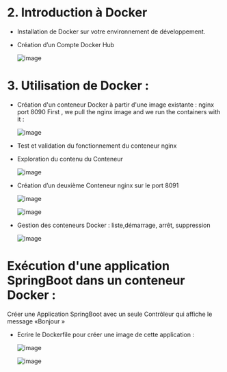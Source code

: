 # 2. Introduction à Docker
- Installation de Docker sur votre environnement de développement.
- Création d’un Compte Docker Hub

  ![image](https://github.com/firassaada/Devops-Labs/assets/94303698/a4433315-7562-46be-b5d5-54266b83b816)

# 3. Utilisation de Docker :
- Création d'un conteneur Docker à partir d'une image existante : nginx port 8090
  First , we pull the nginx image and we run the containers with it :

  ![image](https://github.com/firassaada/Devops-Labs/assets/94303698/d6e7cbf8-5ef1-45c4-bb28-3f23bb3cfb75)

- Test et validation du fonctionnement du conteneur nginx
- Exploration du contenu du Conteneur

  ![image](https://github.com/firassaada/Devops-Labs/assets/94303698/3780b4d6-c452-449c-8a21-46d2c392aafe)

- Création d’un deuxième Conteneur nginx sur le port 8091
  
  ![image](https://github.com/firassaada/Devops-Labs/assets/94303698/9a312d2a-54e7-42e1-bcfe-1967010d4e81)

  ![image](https://github.com/firassaada/Devops-Labs/assets/94303698/0a4de02d-9993-4e53-87cc-12fbf15d31b0)

- Gestion des conteneurs Docker : liste,démarrage, arrêt, suppression

  ![image](https://github.com/firassaada/Devops-Labs/assets/94303698/028fe71e-bbc8-43fa-b0a7-7078a26b99a8)

 # Exécution d'une application SpringBoot dans un conteneur Docker :
  Créer une Application SpringBoot avec un seule Contrôleur qui affiche le message «Bonjour »
- Ecrire le Dockerfile pour créer une image de cette application :
  
  ![image](https://github.com/firassaada/Devops-Labs/assets/94303698/479010e3-d9d6-4512-afea-0cdb029d3b59)

  ![image](https://github.com/firassaada/Devops-Labs/assets/94303698/9dcce40e-dfe9-443d-b54e-cfb96a91d91a)




  

